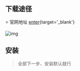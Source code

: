 ## 下载途径

:star: <Badge type='info'>官网地址</Badge> [enter](https://nodejs.org/en){target='_blank'}

![img](/notesPic/202402180030.png)

## 安装

> 全部下一步、安装默认就行

